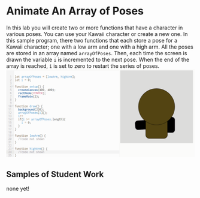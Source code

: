 Animate An Array of Poses     
===========================

In this lab you will create two or more functions that have a character in various poses. You can use your Kawaii character or create a new one. In this sample program, there two functions that each store a pose for a Kawaii character; one with a low arm and one with a high arm. All the poses are stored in an array named `arrayOfPoses`. Then, each time the screen is drawn the variable `i` is incremented to the next pose. When the end of the array is reached, `i` is set to zero to restart the series of poses.   
![](CharacterAnimation2.gif)   

Samples of Student Work
-----------------------
none yet!
